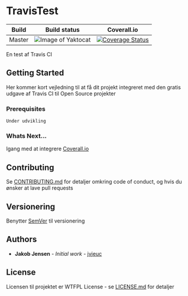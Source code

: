 # TravisTest

Build | Build status | Coverall.io 
------------ | ------------- | -------------
Master | ![Image of Yaktocat](https://travis-ci.org/jvjeuc/TravisTest.svg?branch=master) | [![Coverage Status](https://coveralls.io/repos/github/jvjeuc/TravisTest/badge.svg)](https://coveralls.io/github/jvjeuc/TravisTest)

En test af Travis CI

## Getting Started

Her kommer kort vejledning til at få dit projekt integreret med den gratis udgave af Travis CI til Open Source projekter

### Prerequisites

    Under udvikling

### Whats Next...

Igang med at integrere [Coverall.io](https://coveralls.io)


## Contributing

Se [CONTRIBUTING.md](https://github.com/jvjeuc/TravisTest/blob/master/CONTRIBUTING.md) for detaljer omkring code of conduct, og hvis du ønsker at lave pull requests

## Versionering

Benytter [SemVer](http://semver.org/) til versionering 

## Authors

* **Jakob Jensen** - *Initial work* - [jvjeuc](https://github.com/jvjeuc)


## License

Licensen til projektet er WTFPL License - se [LICENSE.md](LICENSE.md) for detaljer
